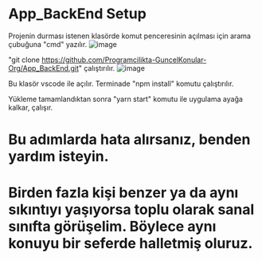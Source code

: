 # App_BackEnd Setup

Projenin durması istenen klasörde komut penceresinin açılması için arama çubuğuna "cmd" yazılır.
![image](https://user-images.githubusercontent.com/59200997/157249034-8479eb12-1aa5-4edb-b1c1-e7115f4a969c.png)

"git clone https://github.com/Programcilikta-GuncelKonular-Org/App_BackEnd.git" çalıştırılır.
![image](https://user-images.githubusercontent.com/59200997/157249720-785f144b-b895-41a0-b78c-31dc6ecb88ed.png)

Bu klasör vscode ile açılır.
Terminade "npm install" komutu çalıştırılır.

Yükleme tamamlandıktan sonra "yarn start" komutu ile uygulama ayağa kalkar, çalışır.

# Bu adımlarda hata alırsanız, benden yardım isteyin. 
# Birden fazla kişi benzer ya da aynı sıkıntıyı yaşıyorsa toplu olarak sanal sınıfta görüşelim. Böylece aynı konuyu bir seferde halletmiş oluruz. 
